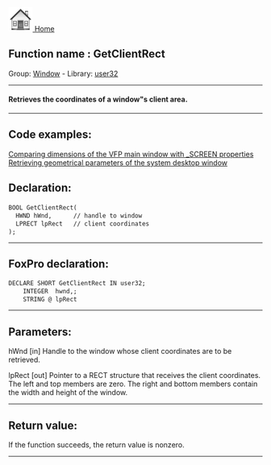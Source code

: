 [<img src="../../images/home.png"> Home ](https://github.com/VFPX/Win32API)  

## Function name : GetClientRect
Group: [Window](../../functions_group.md#Window)  -  Library: [user32](../../libraries.md#user32)  
***  


#### Retrieves the coordinates of a window"s client area.
***  


## Code examples:
[Comparing dimensions of the VFP main window with _SCREEN properties](../../samples/sample_078.md)  
[Retrieving geometrical parameters of the system desktop window](../../samples/sample_092.md)  

## Declaration:
```foxpro  
BOOL GetClientRect(
  HWND hWnd,      // handle to window
  LPRECT lpRect   // client coordinates
);  
```  
***  


## FoxPro declaration:
```foxpro  
DECLARE SHORT GetClientRect IN user32;
	INTEGER  hwnd,;
	STRING @ lpRect  
```  
***  


## Parameters:
hWnd 
[in] Handle to the window whose client coordinates are to be retrieved. 

lpRect 
[out] Pointer to a RECT structure that receives the client coordinates. The left and top members are zero. The right and bottom members contain the width and height of the window.  
***  


## Return value:
If the function succeeds, the return value is nonzero.  
***  

